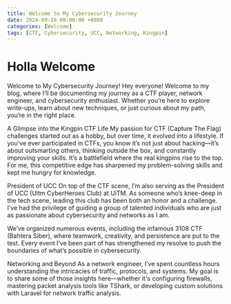 ```yaml
---
title: Welcome to My Cybersecurity Journey
date: 2024-09-16 00:00:00 +0800
categories: [Welcome]
tags: [CTF, Cybersecurity, UCC, Networking, Kingpin]
---
```


# Holla Welcome

Welcome to My Cybersecurity Journey!
Hey everyone! Welcome to my blog, where I’ll be documenting my journey as a CTF player, network engineer, and cybersecurity enthusiast. Whether you’re here to explore write-ups, learn about new techniques, or just curious about my path, you’re in the right place.

A Glimpse into the Kingpin CTF Life
My passion for CTF (Capture The Flag) challenges started out as a hobby, but over time, it evolved into a lifestyle. If you’ve ever participated in CTFs, you know it’s not just about hacking—it’s about outsmarting others, thinking outside the box, and constantly improving your skills. It’s a battlefield where the real kingpins rise to the top. For me, this competitive edge has sharpened my problem-solving skills and kept me hungry for knowledge.

President of UCC
On top of the CTF scene, I’m also serving as the President of UCC (Uitm CyberHeroes Club) at UiTM. As someone who’s knee-deep in the tech scene, leading this club has been both an honor and a challenge. I’ve had the privilege of guiding a group of talented individuals who are just as passionate about cybersecurity and networks as I am.

We’ve organized numerous events, including the infamous 3108 CTF (Bahtera Siber), where teamwork, creativity, and persistence are put to the test. Every event I’ve been part of has strengthened my resolve to push the boundaries of what’s possible in cybersecurity.

Networking and Beyond
As a network engineer, I’ve spent countless hours understanding the intricacies of traffic, protocols, and systems. My goal is to share some of those insights here—whether it's configuring firewalls, mastering packet analysis tools like TShark, or developing custom solutions with Laravel for network traffic analysis.
